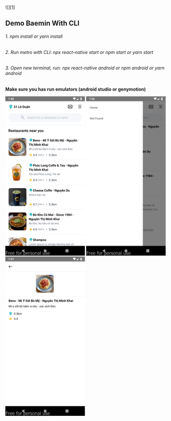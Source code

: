 ![][1]

## Demo Baemin With CLI

###### 1. npm install or yarn install

###### 2. Run metro with CLI: npx react-native start or npm start or yarn start

###### 3. Open new terminal, run: npx react-native android or npm android or yarn android

**Make sure you has run emulators (android studio or genymotion)**

[<img src="src/assets/demo/01.png" width="250"/>](src/assets/demo/01.png)
[<img src="src/assets/demo/02.png" width="250"/>](src/assets/demo/02.png)
[<img src="src/assets/demo/03.png" width="250"/>](src/assets/demo/03.png)
